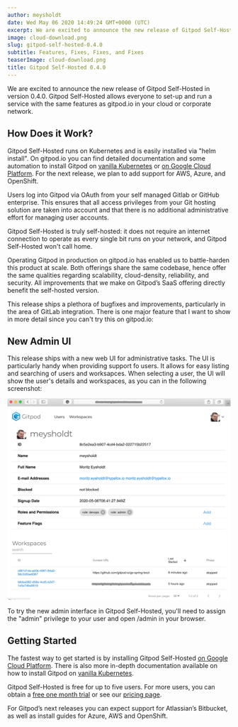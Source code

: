 ```yaml
---
author: meysholdt
date: Wed May 06 2020 14:49:24 GMT+0000 (UTC)
excerpt: We are excited to announce the new release of Gitpod Self-Hosted in version 0.4.0. Gitpod Self-Hosted allows everyone to set-up and run a
image: cloud-download.png
slug: gitpod-self-hosted-0.4.0
subtitle: Features, Fixes, Fixes, and Fixes
teaserImage: cloud-download.png
title: Gitpod Self-Hosted 0.4.0
---
```


We are excited to announce the new release of Gitpod Self-Hosted in version 0.4.0. Gitpod Self-Hosted allows everyone to set-up and run a service with the same features as gitpod.io in your cloud or corporate network.

<h2 class="h3">How Does it Work?</h2>

Gitpod Self-Hosted runs on Kubernetes and is easily installed via "helm install". On gitpod.io you can find detailed documentation and some automation to install Gitpod on [vanilla Kubernetes](https://www.gitpod.io/docs/self-hosted/0.4.0/install/install-on-kubernetes/) or [on Google Cloud Platform](https://www.gitpod.io/docs/self-hosted/0.4.0/install/install-on-gcp-script/). For the next release, we plan to add support for AWS, Azure, and OpenShift.

Users log into Gitpod via OAuth from your self managed Gitlab or GitHub enterprise. This ensures that all access privileges from your Git hosting solution are taken into account and that there is no additional administrative effort for managing user accounts.

Gitpod Self-Hosted is truly self-hosted: it does not require an internet connection to operate as every single bit runs on your network, and Gitpod Self-Hosted won't call home.

Operating Gitpod in production on gitpod.io has enabled us to battle-harden this product at scale. Both offerings share the same codebase, hence offer the same qualities regarding scalability, cloud-density, reliability, and security. All improvements that we make on Gitpod’s SaaS offering directly benefit the self-hosted version.

This release ships a plethora of bugfixes and improvements, particularly in the area of GitLab integration.
There is one major feature that I want to show in more detail since you can't try this on gitpod.io:

<h2 class="h3">New Admin UI</h2>

This release ships with a new web UI for administrative tasks. The UI is particularly handy when providing support fo users.
It allows for easy listing and searching of users and worksapces.
When selecting a user, the UI will show the user's details and workspaces, as you can in the following screenshot:

![Gitpod Admin UI](../../../static/images/blog/gitpod-self-hosted-0.4.0/sh-userdetails2.png)

To try the new admin interface in Gitpod Self-Hosted, you'll need to assign the "admin" privilege to your user and open /admin in your browser.

<h2 class="h3">Getting Started</h2>

The fastest way to get started is by installing Gitpod Self-Hosted [on Google Cloud Platform](https://www.gitpod.io/docs/self-hosted/0.4.0/install/install-on-gcp-script/). There is also more in-depth documentation available on how to install Gitpod on [vanilla Kubernetes](https://www.gitpod.io/docs/self-hosted/0.4.0/install/install-on-kubernetes/).

Gitpod Self-Hosted is free for up to five users. For more users, you can obtain a [free one month trial](https://gitpod.io/selfhosted-trial/) or see our [pricing page](https://www.gitpod.io/pricing/#self-hosted).

For Gitpod’s next releases you can expect support for Atlassian’s Bitbucket, as well as install guides for Azure, AWS and OpenShift.
